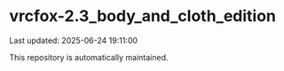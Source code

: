 # vrcfox-2.3_body_and_cloth_edition

Last updated: 2025-06-24 19:11:00

This repository is automatically maintained.
